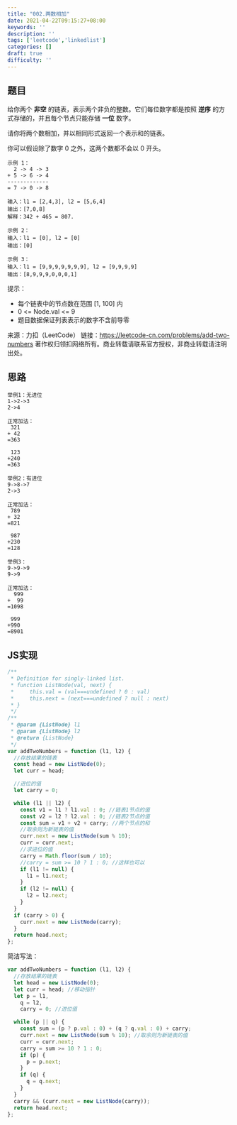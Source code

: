 ```yaml
---
title: "002.两数相加"
date: 2021-04-22T09:15:27+08:00
keywords: ''
description: ''
tags: ['leetcode','linkedlist']
categories: []
draft: true
difficulty: ''
---
```


## 题目

给你两个 **非空** 的链表，表示两个非负的整数。它们每位数字都是按照 **逆序** 的方式存储的，并且每个节点只能存储 **一位** 数字。

请你将两个数相加，并以相同形式返回一个表示和的链表。

你可以假设除了数字 0 之外，这两个数都不会以 0 开头。

```
示例 1：
  2 -> 4 -> 3
+ 5 -> 6 -> 4
-------------
= 7 -> 0 -> 8

输入：l1 = [2,4,3], l2 = [5,6,4]
输出：[7,0,8]
解释：342 + 465 = 807.

示例 2：
输入：l1 = [0], l2 = [0]
输出：[0]

示例 3：
输入：l1 = [9,9,9,9,9,9,9], l2 = [9,9,9,9]
输出：[8,9,9,9,0,0,0,1]
```

提示：

- 每个链表中的节点数在范围 [1, 100] 内
- 0 <= Node.val <= 9
- 题目数据保证列表表示的数字不含前导零

来源：力扣（LeetCode）
链接：https://leetcode-cn.com/problems/add-two-numbers
著作权归领扣网络所有。商业转载请联系官方授权，非商业转载请注明出处。


## 思路
 
```
举例1：无进位
1->2->3
2->4

正常加法：
 321
+ 42
=363

 123
+240
=363

举例2：有进位
9->8->7
2->3

正常加法：
 789
+ 32
=821 

 987
+230
=128

举例3：
9->9->9
9->9

正常加法：
  999
+  99
=1098 

 999
+990
=8901
```

## JS实现

```javascript
/**
 * Definition for singly-linked list.
 * function ListNode(val, next) {
 *     this.val = (val===undefined ? 0 : val)
 *     this.next = (next===undefined ? null : next)
 * }
 */
/**
 * @param {ListNode} l1
 * @param {ListNode} l2
 * @return {ListNode}
 */
var addTwoNumbers = function (l1, l2) {
  //存放结果的链表
  const head = new ListNode(0);
  let curr = head;

  //进位的值
  let carry = 0;

  while (l1 || l2) {
    const v1 = l1 ? l1.val : 0; //链表1节点的值
    const v2 = l2 ? l2.val : 0; //链表2节点的值
    const sum = v1 + v2 + carry; //两个节点的和
    //取余则为新链表的值
    curr.next = new ListNode(sum % 10);
    curr = curr.next;
    //求进位的值
    carry = Math.floor(sum / 10);
    //carry = sum >= 10 ? 1 : 0; //这样也可以
    if (l1 != null) {
      l1 = l1.next;
    }
    if (l2 != null) {
      l2 = l2.next;
    }
  }
  if (carry > 0) {
    curr.next = new ListNode(carry);
  }
  return head.next;
};
```

简洁写法：

```javascript
var addTwoNumbers = function (l1, l2) {
  //存放结果的链表
  let head = new ListNode(0);
  let curr = head; //移动指针
  let p = l1,
    q = l2,
    carry = 0; //进位值

  while (p || q) {
    const sum = (p ? p.val : 0) + (q ? q.val : 0) + carry;
    curr.next = new ListNode(sum % 10); //取余则为新链表的值
    curr = curr.next;
    carry = sum >= 10 ? 1 : 0;
    if (p) {
      p = p.next;
    }
    if (q) {
      q = q.next;
    }
  }
  carry && (curr.next = new ListNode(carry));
  return head.next;
};
```

